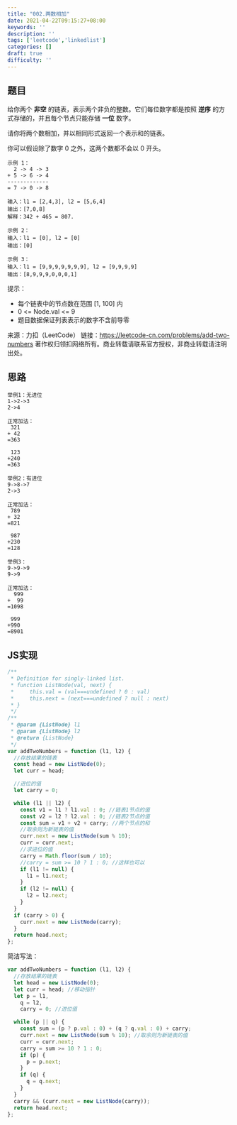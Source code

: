 ```yaml
---
title: "002.两数相加"
date: 2021-04-22T09:15:27+08:00
keywords: ''
description: ''
tags: ['leetcode','linkedlist']
categories: []
draft: true
difficulty: ''
---
```


## 题目

给你两个 **非空** 的链表，表示两个非负的整数。它们每位数字都是按照 **逆序** 的方式存储的，并且每个节点只能存储 **一位** 数字。

请你将两个数相加，并以相同形式返回一个表示和的链表。

你可以假设除了数字 0 之外，这两个数都不会以 0 开头。

```
示例 1：
  2 -> 4 -> 3
+ 5 -> 6 -> 4
-------------
= 7 -> 0 -> 8

输入：l1 = [2,4,3], l2 = [5,6,4]
输出：[7,0,8]
解释：342 + 465 = 807.

示例 2：
输入：l1 = [0], l2 = [0]
输出：[0]

示例 3：
输入：l1 = [9,9,9,9,9,9,9], l2 = [9,9,9,9]
输出：[8,9,9,9,0,0,0,1]
```

提示：

- 每个链表中的节点数在范围 [1, 100] 内
- 0 <= Node.val <= 9
- 题目数据保证列表表示的数字不含前导零

来源：力扣（LeetCode）
链接：https://leetcode-cn.com/problems/add-two-numbers
著作权归领扣网络所有。商业转载请联系官方授权，非商业转载请注明出处。


## 思路
 
```
举例1：无进位
1->2->3
2->4

正常加法：
 321
+ 42
=363

 123
+240
=363

举例2：有进位
9->8->7
2->3

正常加法：
 789
+ 32
=821 

 987
+230
=128

举例3：
9->9->9
9->9

正常加法：
  999
+  99
=1098 

 999
+990
=8901
```

## JS实现

```javascript
/**
 * Definition for singly-linked list.
 * function ListNode(val, next) {
 *     this.val = (val===undefined ? 0 : val)
 *     this.next = (next===undefined ? null : next)
 * }
 */
/**
 * @param {ListNode} l1
 * @param {ListNode} l2
 * @return {ListNode}
 */
var addTwoNumbers = function (l1, l2) {
  //存放结果的链表
  const head = new ListNode(0);
  let curr = head;

  //进位的值
  let carry = 0;

  while (l1 || l2) {
    const v1 = l1 ? l1.val : 0; //链表1节点的值
    const v2 = l2 ? l2.val : 0; //链表2节点的值
    const sum = v1 + v2 + carry; //两个节点的和
    //取余则为新链表的值
    curr.next = new ListNode(sum % 10);
    curr = curr.next;
    //求进位的值
    carry = Math.floor(sum / 10);
    //carry = sum >= 10 ? 1 : 0; //这样也可以
    if (l1 != null) {
      l1 = l1.next;
    }
    if (l2 != null) {
      l2 = l2.next;
    }
  }
  if (carry > 0) {
    curr.next = new ListNode(carry);
  }
  return head.next;
};
```

简洁写法：

```javascript
var addTwoNumbers = function (l1, l2) {
  //存放结果的链表
  let head = new ListNode(0);
  let curr = head; //移动指针
  let p = l1,
    q = l2,
    carry = 0; //进位值

  while (p || q) {
    const sum = (p ? p.val : 0) + (q ? q.val : 0) + carry;
    curr.next = new ListNode(sum % 10); //取余则为新链表的值
    curr = curr.next;
    carry = sum >= 10 ? 1 : 0;
    if (p) {
      p = p.next;
    }
    if (q) {
      q = q.next;
    }
  }
  carry && (curr.next = new ListNode(carry));
  return head.next;
};
```

